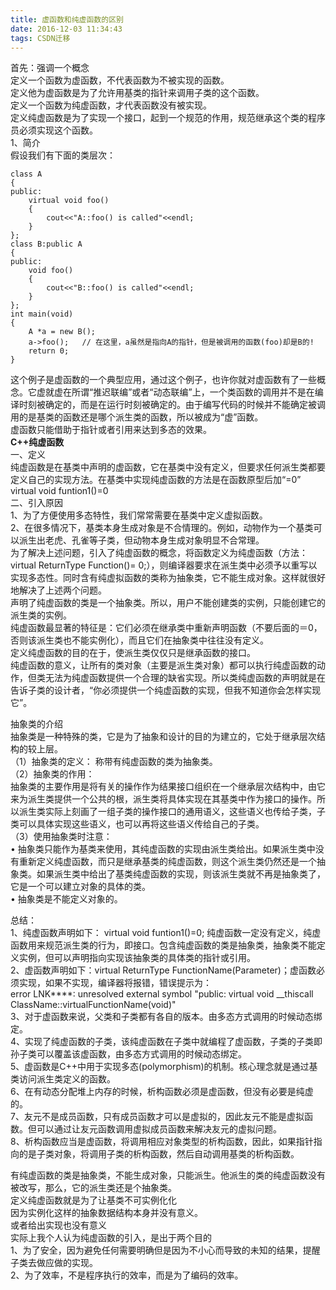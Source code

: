 ```yaml
---
title: 虚函数和纯虚函数的区别
date: 2016-12-03 11:34:43
tags: CSDN迁移
---
```

   首先：强调一个概念  
定义一个函数为虚函数，不代表函数为不被实现的函数。  
 定义他为虚函数是为了允许用基类的指针来调用子类的这个函数。  
 定义一个函数为纯虚函数，才代表函数没有被实现。  
 定义纯虚函数是为了实现一个接口，起到一个规范的作用，规范继承这个类的程序员必须实现这个函数。  
1、简介  
假设我们有下面的类层次：

 


```
class A  
{  
public:  
    virtual void foo()  
    {  
        cout<<"A::foo() is called"<<endl;  
    }  
};  
class B:public A  
{  
public:  
    void foo()  
    {  
        cout<<"B::foo() is called"<<endl;  
    }  
};  
int main(void)  
{  
    A *a = new B();  
    a->foo();   // 在这里，a虽然是指向A的指针，但是被调用的函数(foo)却是B的!  
    return 0;  
}  
```
  
  
 这个例子是虚函数的一个典型应用，通过这个例子，也许你就对虚函数有了一些概念。它虚就虚在所谓“推迟联编”或者“动态联编”上，一个类函数的调用并不是在编译时刻被确定的，而是在运行时刻被确定的。由于编写代码的时候并不能确定被调用的是基类的函数还是哪个派生类的函数，所以被成为“虚”函数。  
 虚函数只能借助于指针或者引用来达到多态的效果。  
**C++纯虚函数**  
一、定义  
 纯虚函数是在基类中声明的虚函数，它在基类中没有定义，但要求任何派生类都要定义自己的实现方法。在基类中实现纯虚函数的方法是在函数原型后加“=0”  
 virtual void funtion1()=0  
二、引入原因  
 1、为了方便使用多态特性，我们常常需要在基类中定义虚拟函数。  
 2、在很多情况下，基类本身生成对象是不合情理的。例如，动物作为一个基类可以派生出老虎、孔雀等子类，但动物本身生成对象明显不合常理。  
 为了解决上述问题，引入了纯虚函数的概念，将函数定义为纯虚函数（方法：virtual ReturnType Function()= 0;），则编译器要求在派生类中必须予以重写以实现多态性。同时含有纯虚拟函数的类称为抽象类，它不能生成对象。这样就很好地解决了上述两个问题。  
 声明了纯虚函数的类是一个抽象类。所以，用户不能创建类的实例，只能创建它的派生类的实例。  
纯虚函数最显著的特征是：它们必须在继承类中重新声明函数（不要后面的＝0，否则该派生类也不能实例化），而且它们在抽象类中往往没有定义。  
定义纯虚函数的目的在于，使派生类仅仅只是继承函数的接口。  
 纯虚函数的意义，让所有的类对象（主要是派生类对象）都可以执行纯虚函数的动作，但类无法为纯虚函数提供一个合理的缺省实现。所以类纯虚函数的声明就是在告诉子类的设计者，“你必须提供一个纯虚函数的实现，但我不知道你会怎样实现它”。  
  
抽象类的介绍  
抽象类是一种特殊的类，它是为了抽象和设计的目的为建立的，它处于继承层次结构的较上层。  
 （1）抽象类的定义： 称带有纯虚函数的类为抽象类。  
 （2）抽象类的作用：  
 抽象类的主要作用是将有关的操作作为结果接口组织在一个继承层次结构中，由它来为派生类提供一个公共的根，派生类将具体实现在其基类中作为接口的操作。所以派生类实际上刻画了一组子类的操作接口的通用语义，这些语义也传给子类，子类可以具体实现这些语义，也可以再将这些语义传给自己的子类。  
 （3）使用抽象类时注意：  
 • 抽象类只能作为基类来使用，其纯虚函数的实现由派生类给出。如果派生类中没有重新定义纯虚函数，而只是继承基类的纯虚函数，则这个派生类仍然还是一个抽象类。如果派生类中给出了基类纯虚函数的实现，则该派生类就不再是抽象类了，它是一个可以建立对象的具体的类。  
 • 抽象类是不能定义对象的。  
  
 总结：  
 1、纯虚函数声明如下： virtual void funtion1()=0; 纯虚函数一定没有定义，纯虚函数用来规范派生类的行为，即接口。包含纯虚函数的类是抽象类，抽象类不能定义实例，但可以声明指向实现该抽象类的具体类的指针或引用。  
 2、虚函数声明如下：virtual ReturnType FunctionName(Parameter)；虚函数必须实现，如果不实现，编译器将报错，错误提示为：  
 error LNK****: unresolved external symbol "public: virtual void __thiscall ClassName::virtualFunctionName(void)"  
 3、对于虚函数来说，父类和子类都有各自的版本。由多态方式调用的时候动态绑定。  
 4、实现了纯虚函数的子类，该纯虚函数在子类中就编程了虚函数，子类的子类即孙子类可以覆盖该虚函数，由多态方式调用的时候动态绑定。  
 5、虚函数是C++中用于实现多态(polymorphism)的机制。核心理念就是通过基类访问派生类定义的函数。  
 6、在有动态分配堆上内存的时候，析构函数必须是虚函数，但没有必要是纯虚的。  
 7、友元不是成员函数，只有成员函数才可以是虚拟的，因此友元不能是虚拟函数。但可以通过让友元函数调用虚拟成员函数来解决友元的虚拟问题。  
 8、析构函数应当是虚函数，将调用相应对象类型的析构函数，因此，如果指针指向的是子类对象，将调用子类的析构函数，然后自动调用基类的析构函数。  
  
 有纯虚函数的类是抽象类，不能生成对象，只能派生。他派生的类的纯虚函数没有被改写，那么，它的派生类还是个抽象类。  
 定义纯虚函数就是为了让基类不可实例化化  
 因为实例化这样的抽象数据结构本身并没有意义。  
 或者给出实现也没有意义  
 实际上我个人认为纯虚函数的引入，是出于两个目的  
 1、为了安全，因为避免任何需要明确但是因为不小心而导致的未知的结果，提醒子类去做应做的实现。  
 2、为了效率，不是程序执行的效率，而是为了编码的效率。   
 